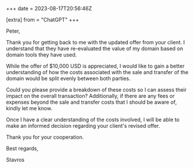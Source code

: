 +++
date = 2023-08-17T20:56:46Z

[extra]
from = "ChatGPT"
+++

Peter,

Thank you for getting back to me with the updated offer from your client. I understand that they have re-evaluated the value of my domain based on domain tools they have used.

While the offer of $10,000 USD is appreciated, I would like to gain a better understanding of how the costs associated with the sale and transfer of the domain would be split evenly between both parties.

Could you please provide a breakdown of these costs so I can assess their impact on the overall transaction? Additionally, if there are any fees or expenses beyond the sale and transfer costs that I should be aware of, kindly let me know.

Once I have a clear understanding of the costs involved, I will be able to make an informed decision regarding your client's revised offer.

Thank you for your cooperation.

Best regards,

Stavros
